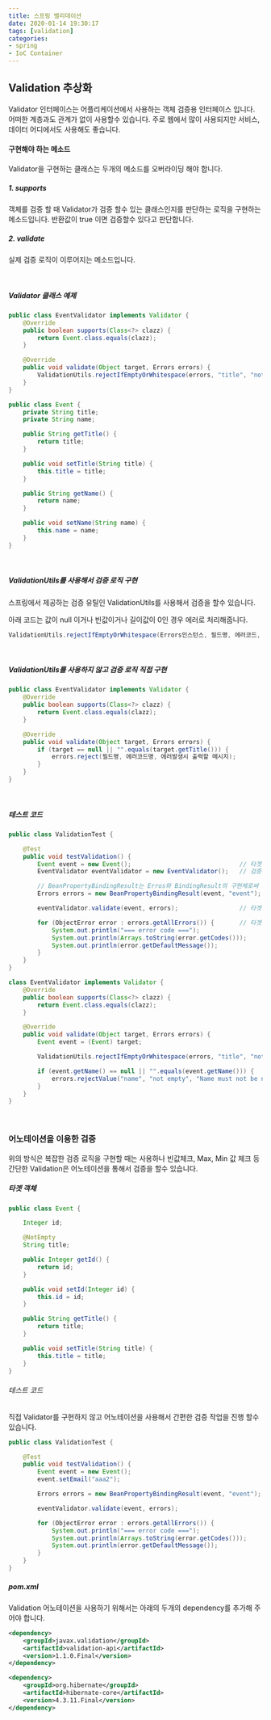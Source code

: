```yaml
---
title: 스프링 벨리데이션
date: 2020-01-14 19:30:17
tags: [validation]
categories:
- spring
- IoC Container
---
```


## Validation 추상화

Validator 인터페이스는 어플리케이션에서 사용하는 객체 검증용 인터페이스 입니다. 어떠한 계층과도 관계가 없이 사용할수 있습니다. 주로 웹에서 많이 사용되지만 서비스, 데이터 어디에서도 사용해도 좋습니다.

#### 구현해야 하는 메소드

Validator을 구현하는 클래스는 두개의 메소드를 오버라이딩 해야 합니다.

##### 1. supports

객체를 검증 할 때 Validator가 검증 할수 있는 클래스인지를 판단하는 로직을 구현하는 메소드입니다. 반환값이 true 이면 검증할수 있다고 판단합니다.

##### 2. validate

실제 검증 로직이 이루어지는 메소드입니다.

<br>

##### Validator 클래스 예제

```java
public class EventValidator implements Validator {
    @Override
    public boolean supports(Class<?> clazz) {
        return Event.class.equals(clazz);
    }

    @Override
    public void validate(Object target, Errors errors) {
        ValidationUtils.rejectIfEmptyOrWhitespace(errors, "title", "not empty", "Title must not be null");
    }
}

public class Event {
    private String title;
    private String name;

    public String getTitle() {
        return title;
    }

    public void setTitle(String title) {
        this.title = title;
    }

    public String getName() {
        return name;
    }

    public void setName(String name) {
        this.name = name;
    }
}

```
<br>

##### ValidationUtils를 사용해서 검증 로직 구현

스프링에서 제공하는 검증 유틸인 ValidationUtils를 사용해서 검증을 할수 있습니다.

아래 코드는 값이 null 이거나 빈값이거나 길이값이 0인 경우 에러로 처리해줍니다.
```java
ValidationUtils.rejectIfEmptyOrWhitespace(Errors인스턴스, 필드명, 에러코드, 에러발생시 출력할 메시지)
```

<br>

##### ValidationUtils를 사용하지 않고 검증 로직 직접 구현

```java
public class EventValidator implements Validator {
    @Override
    public boolean supports(Class<?> clazz) {
        return Event.class.equals(clazz);
    }

    @Override
    public void validate(Object target, Errors errors) {
        if (target == null || "".equals(target.getTitle())) {
            errors.reject(필드명, 에러코드명, 에러발생시 출력할 메시지);
        }
    }
}
```

<br>

##### 테스트 코드

```java
public class ValidationTest {

    @Test
    public void testValidation() {
        Event event = new Event();                              // 타겟 객체
        EventValidator eventValidator = new EventValidator();   // 검증 Validator

        // BeanPropertyBindingResult는 Erros와 BindingResult의 구현체로써 보통은 웹에서는 MVC가 해당 객체를 생성하기 때문에 직접 생성할 일은 적다.
        Errors errors = new BeanPropertyBindingResult(event, "event");  

        eventValidator.validate(event, errors);                 // 타겟 객체를 검증

        for (ObjectError error : errors.getAllErrors()) {       // 타겟 객체에서 Validation을 통과 못한 모든 에러를 가져옴(errors.getAllErrors)
            System.out.println("=== error code ===");
            System.out.println(Arrays.toString(error.getCodes()));
            System.out.println(error.getDefaultMessage());
        }
    }
}

class EventValidator implements Validator {
    @Override
    public boolean supports(Class<?> clazz) {
        return Event.class.equals(clazz);
    }

    @Override
    public void validate(Object target, Errors errors) {
        Event event = (Event) target;

        ValidationUtils.rejectIfEmptyOrWhitespace(errors, "title", "not empty", "Title must not be null");

        if (event.getName() == null || "".equals(event.getName())) {
            errors.rejectValue("name", "not empty", "Name must not be null");
        }
    }
}
```

<br>

### 어노테이션을 이용한 검증

위의 방식은 복잡한 검증 로직을 구현할 때는 사용하나 빈값체크, Max, Min 값 체크 등 간단한 Validation은 어노테이션을 통해서 검증을 할수 있습니다.

##### 타겟 객체

```java
public class Event {

    Integer id;

    @NotEmpty
    String title;

    public Integer getId() {
        return id;
    }

    public void setId(Integer id) {
        this.id = id;
    }

    public String getTitle() {
        return title;
    }

    public void setTitle(String title) {
        this.title = title;
    }
}
```

###### 테스트 코드 

직접 Validator를 구현하지 않고 어노테이션을 사용해서 간편한 검증 작업을 진행 할수 있습니다.

```java
public class ValidationTest {

    @Test
    public void testValidation() {
        Event event = new Event();
        event.setEmail("aaa2");

        Errors errors = new BeanPropertyBindingResult(event, "event");  

        eventValidator.validate(event, errors);                 

        for (ObjectError error : errors.getAllErrors()) {       
            System.out.println("=== error code ===");
            System.out.println(Arrays.toString(error.getCodes()));
            System.out.println(error.getDefaultMessage());
        }
    }
}
```

##### pom.xml

Validation 어노테이션을 사용하기 위해서는 아래의 두개의 dependency를 추가해 주어야 합니다.

```xml
<dependency>
    <groupId>javax.validation</groupId>
    <artifactId>validation-api</artifactId>
    <version>1.1.0.Final</version>
</dependency>

<dependency>
    <groupId>org.hibernate</groupId>
    <artifactId>hibernate-core</artifactId>
    <version>4.3.11.Final</version>
</dependency>
```